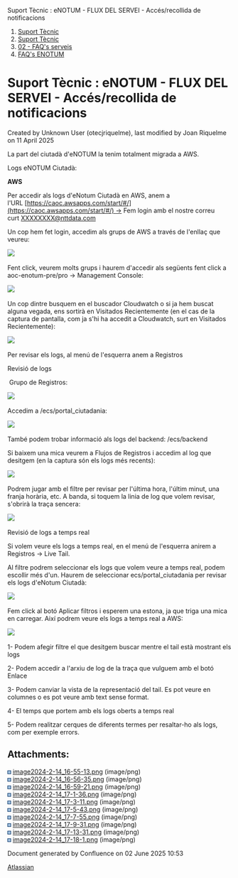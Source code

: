 Suport Tècnic : eNOTUM - FLUX DEL SERVEI - Accés/recollida de notificacions  

1.  [Suport Tècnic](index.html)
2.  [Suport Tècnic](13893782.html)
3.  [02 - FAQ's serveis](26313393.html)
4.  [FAQ's ENOTUM](28705561.html)

Suport Tècnic : eNOTUM - FLUX DEL SERVEI - Accés/recollida de notificacions
===========================================================================

Created by Unknown User (otecjriquelme), last modified by Joan Riquelme on 11 April 2025

La part del ciutadà d'eNOTUM la tenim totalment migrada a AWS.

Logs eNOTUM Ciutadà:

**AWS**

Per accedir als logs d'eNotum Ciutadà en AWS, anem a l'URL [https://caoc.awsapps.com/start/#/](https://caoc.awsapps.com/start/#/) → Fem login amb el nostre correu curt [XXXXXXXX@nttdata.com](mailto:XXXXXXXX@nttdata.com)

Un cop hem fet login, accedim als grups de AWS a través de l'enllaç que veureu:

![](attachments/28706661/100009275.png)

Fent click, veurem molts grups i haurem d'accedir als següents fent click a aoc-enotum-pre/pro → Management Console:

![](attachments/28706661/100009277.png)

Un cop dintre busquem en el buscador Cloudwatch o si ja hem buscat alguna vegada, ens sortirà en Visitados Recientemente (en el cas de la captura de pantalla, com ja s'hi ha accedit a Cloudwatch, surt en Visitados Recientemente):

![](attachments/28706661/100009278.png)

Per revisar els logs, al menú de l'esquerra anem a Registros

Revisió de logs

 Grupo de Registros:

![](attachments/28706661/100009280.png)

Accedim a /ecs/portal\_ciutadania:

![](attachments/28706661/100009281.png)

També podem trobar informació als logs del backend: /ecs/backend

  

Si baixem una mica veurem a Flujos de Registros i accedim al log que desitgem (en la captura són els logs més recents):

![](attachments/28706661/100009282.png)

Podrem jugar amb el filtre per revisar per l'última hora, l'últim minut, una franja horària, etc. A banda, si toquem la linia de log que volem revisar, s'obrirà la traça sencera:

![](attachments/28706661/100009283.png)

Revisió de logs a temps real

Si volem veure els logs a temps real, en el menú de l'esquerra anirem a Registros → Live Tail. 

Al filtre podrem seleccionar els logs que volem veure a temps real, podem escollir més d'un. Haurem de seleccionar ecs/portal\_ciutadania per revisar els logs d'eNotum Ciutadà:

![](attachments/28706661/100009287.png)

Fem click al botó Aplicar filtros i esperem una estona, ja que triga una mica en carregar. Així podrem veure els logs a temps real a AWS:

![](attachments/28706661/100009288.png)

1- Podem afegir filtre el que desitgem buscar mentre el tail està mostrant els logs

2- Podem accedir a l'arxiu de log de la traça que vulguem amb el botó Enlace

3- Podem canviar la vista de la representació del tail. Es pot veure en columnes o es pot veure amb text sense format.

4- El temps que portem amb els logs oberts a temps real

5- Podem realitzar cerques de diferents termes per resaltar-ho als logs, com per exemple errors.

  

  

Attachments:
------------

![](images/icons/bullet_blue.gif) [image2024-2-14\_16-55-13.png](attachments/28706661/100009275.png) (image/png)  
![](images/icons/bullet_blue.gif) [image2024-2-14\_16-56-35.png](attachments/28706661/100009276.png) (image/png)  
![](images/icons/bullet_blue.gif) [image2024-2-14\_16-59-21.png](attachments/28706661/100009277.png) (image/png)  
![](images/icons/bullet_blue.gif) [image2024-2-14\_17-1-36.png](attachments/28706661/100009278.png) (image/png)  
![](images/icons/bullet_blue.gif) [image2024-2-14\_17-3-11.png](attachments/28706661/100009280.png) (image/png)  
![](images/icons/bullet_blue.gif) [image2024-2-14\_17-5-43.png](attachments/28706661/100009281.png) (image/png)  
![](images/icons/bullet_blue.gif) [image2024-2-14\_17-7-55.png](attachments/28706661/100009282.png) (image/png)  
![](images/icons/bullet_blue.gif) [image2024-2-14\_17-9-31.png](attachments/28706661/100009283.png) (image/png)  
![](images/icons/bullet_blue.gif) [image2024-2-14\_17-13-31.png](attachments/28706661/100009287.png) (image/png)  
![](images/icons/bullet_blue.gif) [image2024-2-14\_17-18-1.png](attachments/28706661/100009288.png) (image/png)  

Document generated by Confluence on 02 June 2025 10:53

[Atlassian](http://www.atlassian.com/)